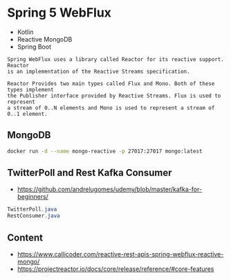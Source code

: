 # Spring 5 WebFlux

+ Kotlin
+ Reactive MongoDB
+ Spring Boot

```
Spring WebFlux uses a library called Reactor for its reactive support. Reactor 
is an implementation of the Reactive Streams specification.

Reactor Provides two main types called Flux and Mono. Both of these types implement 
the Publisher interface provided by Reactive Streams. Flux is used to represent 
a stream of 0..N elements and Mono is used to represent a stream of 0..1 element.
```

## MongoDB

```bash
docker run -d --name mongo-reactive -p 27017:27017 mongo:latest   
```

## TwitterPoll and Rest Kafka Consumer

+ https://github.com/andrelugomes/udemy/blob/master/kafka-for-beginners/

```java
TwitterPoll.java
RestConsumer.java
```

## Content

+ https://www.callicoder.com/reactive-rest-apis-spring-webflux-reactive-mongo/
+ https://projectreactor.io/docs/core/release/reference/#core-features